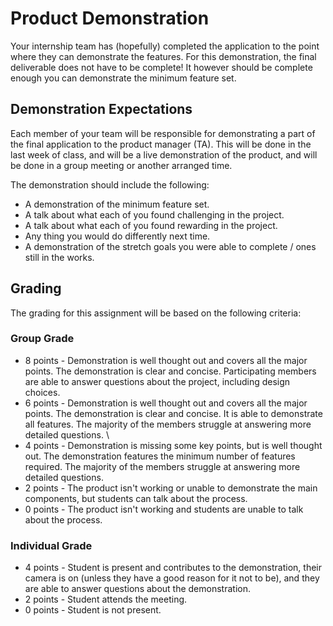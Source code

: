 # Product Demonstration 

Your internship team has (hopefully) completed the application to the point where they can demonstrate the features. For this demonstration, the final deliverable does not have to be complete! It however should be complete enough you can demonstrate the minimum feature set. 


## Demonstration Expectations

Each member of your team will be responsible for demonstrating a part of the final application to the product manager (TA). This will be done in the last week of class, and will be a live demonstration of the product, and will be done in a group meeting or another arranged time.

The demonstration should include the following:

* A demonstration of the minimum feature set.
* A talk about what each of you found challenging in the project.
* A talk about what each of you found rewarding in the project.
* Any thing you would do differently next time.
* A demonstration of the stretch goals you were able to complete / ones still in the works.

## Grading

The grading for this assignment will be based on the following criteria:

### Group Grade
* 8 points - Demonstration is well thought out and covers all the major points. The demonstration is clear and concise. Participating members are able to answer questions about the project, including design choices.
* 6 points - Demonstration is well thought out and covers all the major points. The demonstration is clear and concise. It is able to demonstrate all features. The majority of the members struggle at answering more detailed questions. \
* 4 points - Demonstration is missing some key points, but is well thought out. The demonstration features the minimum number of features required.  The majority of the members struggle at answering more detailed questions.
* 2 points - The product isn't working or unable to demonstrate the main components, but students can talk about the process.
* 0 points - The product isn't working and students are unable to talk about the process.

### Individual Grade
* 4 points - Student is present and contributes to the demonstration, their camera is on (unless they have a good reason for it not to be), and they are able to answer questions about the demonstration.
* 2 points - Student attends the meeting.
* 0 points - Student is not present.